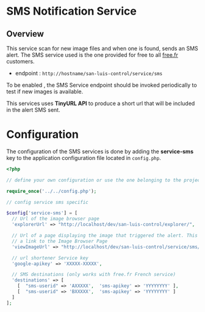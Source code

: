 # SMS Notification Service

## Overview

This service scan for new image files and when one is found, sends an SMS alert.
The SMS service used is the one provided for free to all [free.fr](http://www.free.fr) customers.

- endpoint : `http://hostname/san-luis-control/service/sms`

To be enabled , the SMS Service endpoint should be invoked periodically to test if new images is available.

This services uses **TinyURL API** to produce a short url that will be included in the alert SMS sent. 

# Configuration

The configuration of the SMS services is done by adding the **service-sms** key to the application configuration file located in `config.php`.

```php
<?php

// define your own configuration or use the one belonging to the project

require_once('../../config.php');

// config service sms specific

$config['service-sms'] = [
  // Url of the image browser page
  'explorerUrl' => "http://localhost/dev/san-luis-control/explorer/",

  // Url of a page displaying the image that triggered the alert. This page includes
  // a link to the Image Browser Page
  'viewImageUrl' => "http://localhost/dev/san-luis-control/service/sms/view-image.php/",

  // url shortener Service key
  'google-apikey' => 'XXXXX-XXXXX',

  // SMS destinations (only works with free.fr French service)
  'destinations' => [
    [  "sms-userid" => 'AXXXXX',  'sms-apikey' => 'YYYYYYYY' ],
    [  "sms-userid" => 'BXXXXX',  'sms-apikey' => 'YYYYYYYY' ]
  ]
];
```

